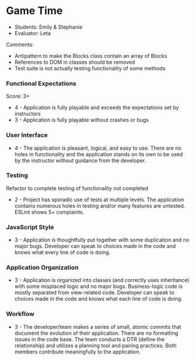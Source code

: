 # Game Time
* Students: Emily & Stephanie
* Evaluator: Leta

Comments:
* Antipattern to make the Blocks class contain an array of Blocks
* References to DOM in classes should be removed
* Test suite is not actually testing functionality of some methods

### Functional Expectations

Score: 3+

* 4 - Application is fully playable and exceeds the expectations set by instructors
* 3 - Application is fully playable without crashes or bugs

### User Interface

* 4 - The application is pleasant, logical, and easy to use. There are no holes in functionality and the application stands on its own to be used by the instructor _without_ guidance from the developer.

### Testing

Refactor to complete testing of functionality not completed

* 2 - Project has sporadic use of tests at multiple levels. The application contains numerous holes in testing and/or many features are untested. ESLint shows 5+ complaints.

### JavaScript Style

* 3 - Application is thoughtfully put together with some duplication and no major bugs. Developer can speak to choices made in the code and knows what every line of code is doing.

### Application Organization

* 3 - Application is organized into classes (and correctly uses inheritance) with some misplaced logic and no major bugs. Business-logic code is mostly separated from view-related code. Developer can speak to choices made in the code and knows what each line of code is doing.

### Workflow

* 3 - The developer/team makes a series of small, atomic commits that document the evolution of their application. There are no formatting issues in the code base. The team conducts a DTR (define the relationship) and utilizes a planning tool and pairing practices. Both members contribute meaningfully to the application.
